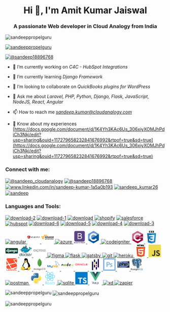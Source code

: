 <h1 align="center">Hi 👋, I'm Amit Kumar Jaiswal</h1>
<h3 align="center">A passionate Web developer in Cloud Analogy from India</h3>

<p align="left"> <img src="https://komarev.com/ghpvc/?username=sandeeppropelguru&label=Profile%20views&color=0e75b6&style=flat" alt="sandeeppropelguru" /> </p>

<p align="left"> <a href="https://github.com/ryo-ma/github-profile-trophy"><img src="https://github-profile-trophy.vercel.app/?username=sandeeppropelguru" alt="sandeeppropelguru" /></a> </p>

<p align="left"> <a href="https://twitter.com/@sandeep18896768" target="blank"><img src="https://img.shields.io/twitter/follow/@sandeep18896768?logo=twitter&style=for-the-badge" alt="@sandeep18896768" /></a> </p>

- 🔭 I’m currently working on *C4C - HubSpot Integrations*

- 🌱 I’m currently learning *Django Framework*

- 👯 I’m looking to collaborate on *QuickBooks plugins for WordPress*

- 💬 Ask me about *Laravel, PHP, Python, Django, Flask, JavaScript, NodeJS, React, Angular*

- 📫 How to reach me *sandeep.kumar@cloudanalogy.com*

- 📄 Know about my experiences [https://docs.google.com/document/d/1K4Yh3KAc6Us_306xiyXOMJhPdiCh3Nkj/edit?usp=sharing&ouid=117279658232841676992&rtpof=true&sd=true](https://docs.google.com/document/d/1K4Yh3KAc6Us_306xiyXOMJhPdiCh3Nkj/edit?usp=sharing&ouid=117279658232841676992&rtpof=true&sd=true)

<h3 align="left">Connect with me:</h3>
<p align="left">
  
<a href="https://codepen.io/@sandeep_cloudanalogy" target="blank"><img align="center" src="https://raw.githubusercontent.com/rahuldkjain/github-profile-readme-generator/master/src/images/icons/Social/codepen.svg" alt="@sandeep_cloudanalogy" height="30" width="40" /></a>
<a href="https://twitter.com/@sandeep18896768" target="blank"><img align="center" src="https://raw.githubusercontent.com/rahuldkjain/github-profile-readme-generator/master/src/images/icons/Social/twitter.svg" alt="@sandeep18896768" height="30" width="40" /></a>
<a href="https://linkedin.com/in/www.linkedin.com/in/sandeep-kumar-1a5a0b193" target="blank"><img align="center" src="https://raw.githubusercontent.com/rahuldkjain/github-profile-readme-generator/master/src/images/icons/Social/linked-in-alt.svg" alt="www.linkedin.com/in/sandeep-kumar-1a5a0b193" height="30" width="40" /></a>
<a href="https://instagram.com/sandeep_kumar26" target="blank"><img align="center" src="https://raw.githubusercontent.com/rahuldkjain/github-profile-readme-generator/master/src/images/icons/Social/instagram.svg" alt="sandeep_kumar26" height="30" width="40" /></a>
<a href="https://www.leetcode.com/sandeep" target="blank"><img align="center" src="https://raw.githubusercontent.com/rahuldkjain/github-profile-readme-generator/master/src/images/icons/Social/leet-code.svg" alt="sandeep" height="30" width="40" /></a>
</p>

<h3 align="left">Languages and Tools:</h3>
<a href="https://www.formassembly.com/"><img align="center" src="https://i.ibb.co/9bHL8g0/download-2.png" alt="download-2" border="0" height="30" width="40"></a>
<a href="https://www.twilio.com/"><img align="center" src="https://i.ibb.co/X8HP3C9/download-1.png" alt="download-1" border="0" height="30" width="40"></a>
<a href="https://www.zoho.com/"><img align="center" src="https://i.ibb.co/HzZyjQb/download.png" alt="download" border="0" height="30" width="40"></a>
<a href="https://www.shopify.in/"><img align="center" src="https://i.ibb.co/xgPPkpD/shopify.png" alt="shopify" border="0" height="30" width="40"></a>
<a href="https://www.salesforce.com/in/"><img align="center" src="https://i.ibb.co/pKHyS4m/salesforce.png" alt="salesforce" border="0" height="30" width="40"></a>
<a href="https://www.hubspot.com/"><img align="center" src="https://i.ibb.co/R9DJtsf/hubspot.png" alt="hubspot" border="0" height="30" width="40"></a>
<a href="https://quickbooks.intuit.com/in/"><img src="https://i.ibb.co/NyhMNKg/download-6.png" alt="download-6" border="0" height="30" width="40"></a>
<a href="https://www.wix.com/"><img src="https://i.ibb.co/4f5hRRG/download-5.png" alt="download-5" border="0" height="30" width="40"></a>
<a href="https://wordpress.com/"><img src="https://i.ibb.co/nc30F5b/download-4.png" alt="download-4" border="0" height="30" width="40"></a>
<a href="https://www.squarespace.com/"><img src="https://i.ibb.co/ZXfG2RX/download-3.png" alt="download-3" border="0" height="30" width="40"></a>
<p align="left"> <a href="https://angular.io" target="_blank" rel="noreferrer"> <img src="https://angular.io/assets/images/logos/angular/angular.svg" alt="angular" width="40" height="40"/> </a> <a href="https://angular.io" target="_blank" rel="noreferrer"> <img src="https://raw.githubusercontent.com/devicons/devicon/master/icons/angularjs/angularjs-original-wordmark.svg" alt="angularjs" width="40" height="40"/> </a> <a href="https://aws.amazon.com" target="_blank" rel="noreferrer"> <img src="https://raw.githubusercontent.com/devicons/devicon/master/icons/amazonwebservices/amazonwebservices-original-wordmark.svg" alt="aws" width="40" height="40"/> </a> <a href="https://azure.microsoft.com/en-in/" target="_blank" rel="noreferrer"> <img src="https://www.vectorlogo.zone/logos/microsoft_azure/microsoft_azure-icon.svg" alt="azure" width="40" height="40"/> </a> <a href="https://getbootstrap.com" target="_blank" rel="noreferrer"> <img src="https://raw.githubusercontent.com/devicons/devicon/master/icons/bootstrap/bootstrap-plain-wordmark.svg" alt="bootstrap" width="40" height="40"/> </a> <a href="https://www.cprogramming.com/" target="_blank" rel="noreferrer"> <img src="https://raw.githubusercontent.com/devicons/devicon/master/icons/c/c-original.svg" alt="c" width="40" height="40"/> </a> <a href="https://codeigniter.com" target="_blank" rel="noreferrer"> <img src="https://cdn.worldvectorlogo.com/logos/codeigniter.svg" alt="codeigniter" width="40" height="40"/> </a> <a href="https://www.w3schools.com/cpp/" target="_blank" rel="noreferrer"> <img src="https://raw.githubusercontent.com/devicons/devicon/master/icons/cplusplus/cplusplus-original.svg" alt="cplusplus" width="40" height="40"/> </a> <a href="https://www.w3schools.com/css/" target="_blank" rel="noreferrer"> <img src="https://raw.githubusercontent.com/devicons/devicon/master/icons/css3/css3-original-wordmark.svg" alt="css3" width="40" height="40"/> </a> <a href="https://www.djangoproject.com/" target="_blank" rel="noreferrer"> <img src="https://raw.githubusercontent.com/devicons/devicon/master/icons/django/django-original.svg" alt="django" width="40" height="40"/> </a> <a href="https://www.docker.com/" target="_blank" rel="noreferrer"> <img src="https://raw.githubusercontent.com/devicons/devicon/master/icons/docker/docker-original-wordmark.svg" alt="docker" width="40" height="40"/> </a> <a href="https://expressjs.com" target="_blank" rel="noreferrer"> <img src="https://raw.githubusercontent.com/devicons/devicon/master/icons/express/express-original-wordmark.svg" alt="express" width="40" height="40"/> </a> <a href="https://www.figma.com/" target="_blank" rel="noreferrer"> <img src="https://www.vectorlogo.zone/logos/figma/figma-icon.svg" alt="figma" width="40" height="40"/> </a> <a href="https://flask.palletsprojects.com/" target="_blank" rel="noreferrer"> <img src="https://www.vectorlogo.zone/logos/pocoo_flask/pocoo_flask-icon.svg" alt="flask" width="40" height="40"/> </a> <a href="https://www.gatsbyjs.com/" target="_blank" rel="noreferrer"> <img src="https://www.vectorlogo.zone/logos/gatsbyjs/gatsbyjs-icon.svg" alt="gatsby" width="40" height="40"/> </a> <a href="https://git-scm.com/" target="_blank" rel="noreferrer"> <img src="https://www.vectorlogo.zone/logos/git-scm/git-scm-icon.svg" alt="git" width="40" height="40"/> </a> <a href="https://heroku.com" target="_blank" rel="noreferrer"> <img src="https://www.vectorlogo.zone/logos/heroku/heroku-icon.svg" alt="heroku" width="40" height="40"/> </a> <a href="https://www.w3.org/html/" target="_blank" rel="noreferrer"> <img src="https://raw.githubusercontent.com/devicons/devicon/master/icons/html5/html5-original-wordmark.svg" alt="html5" width="40" height="40"/> </a> <a href="https://developer.mozilla.org/en-US/docs/Web/JavaScript" target="_blank" rel="noreferrer"> <img src="https://raw.githubusercontent.com/devicons/devicon/master/icons/javascript/javascript-original.svg" alt="javascript" width="40" height="40"/> </a> <a href="https://laravel.com/" target="_blank" rel="noreferrer"> <img src="https://raw.githubusercontent.com/devicons/devicon/master/icons/laravel/laravel-plain-wordmark.svg" alt="laravel" width="40" height="40"/> </a> <a href="https://www.linux.org/" target="_blank" rel="noreferrer"> <img src="https://raw.githubusercontent.com/devicons/devicon/master/icons/linux/linux-original.svg" alt="linux" width="40" height="40"/> </a> <a href="https://www.mongodb.com/" target="_blank" rel="noreferrer"> <img src="https://raw.githubusercontent.com/devicons/devicon/master/icons/mongodb/mongodb-original-wordmark.svg" alt="mongodb" width="40" height="40"/> </a> <a href="https://www.mysql.com/" target="_blank" rel="noreferrer"> <img src="https://raw.githubusercontent.com/devicons/devicon/master/icons/mysql/mysql-original-wordmark.svg" alt="mysql" width="40" height="40"/> </a> <a href="https://nodejs.org" target="_blank" rel="noreferrer"> <img src="https://raw.githubusercontent.com/devicons/devicon/master/icons/nodejs/nodejs-original-wordmark.svg" alt="nodejs" width="40" height="40"/> </a> <a href="https://www.oracle.com/" target="_blank" rel="noreferrer"> <img src="https://raw.githubusercontent.com/devicons/devicon/master/icons/oracle/oracle-original.svg" alt="oracle" width="40" height="40"/> </a> <a href="https://pandas.pydata.org/" target="_blank" rel="noreferrer"> <img src="https://raw.githubusercontent.com/devicons/devicon/2ae2a900d2f041da66e950e4d48052658d850630/icons/pandas/pandas-original.svg" alt="pandas" width="40" height="40"/> </a> <a href="https://www.photoshop.com/en" target="_blank" rel="noreferrer"> <img src="https://raw.githubusercontent.com/devicons/devicon/master/icons/photoshop/photoshop-line.svg" alt="photoshop" width="40" height="40"/> </a> <a href="https://www.php.net" target="_blank" rel="noreferrer"> <img src="https://raw.githubusercontent.com/devicons/devicon/master/icons/php/php-original.svg" alt="php" width="40" height="40"/> </a> <a href="https://www.postgresql.org" target="_blank" rel="noreferrer"> <img src="https://raw.githubusercontent.com/devicons/devicon/master/icons/postgresql/postgresql-original-wordmark.svg" alt="postgresql" width="40" height="40"/> </a> <a href="https://postman.com" target="_blank" rel="noreferrer"> <img src="https://www.vectorlogo.zone/logos/getpostman/getpostman-icon.svg" alt="postman" width="40" height="40"/> </a> <a href="https://www.python.org" target="_blank" rel="noreferrer"> <img src="https://raw.githubusercontent.com/devicons/devicon/master/icons/python/python-original.svg" alt="python" width="40" height="40"/> </a> <a href="https://reactjs.org/" target="_blank" rel="noreferrer"> <img src="https://raw.githubusercontent.com/devicons/devicon/master/icons/react/react-original-wordmark.svg" alt="react" width="40" height="40"/> </a> <a href="https://www.sqlite.org/" target="_blank" rel="noreferrer"> <img src="https://www.vectorlogo.zone/logos/sqlite/sqlite-icon.svg" alt="sqlite" width="40" height="40"/> </a> <a href="https://www.typescriptlang.org/" target="_blank" rel="noreferrer"> <img src="https://raw.githubusercontent.com/devicons/devicon/master/icons/typescript/typescript-original.svg" alt="typescript" width="40" height="40"/> </a> <a href="https://vuejs.org/" target="_blank" rel="noreferrer"> <img src="https://raw.githubusercontent.com/devicons/devicon/master/icons/vuejs/vuejs-original-wordmark.svg" alt="vuejs" width="40" height="40"/> </a> <a href="https://www.adobe.com/products/xd.html" target="_blank" rel="noreferrer"> <img src="https://cdn.worldvectorlogo.com/logos/adobe-xd.svg" alt="xd" width="40" height="40"/> </a> <a href="https://zapier.com" target="_blank" rel="noreferrer"> <img src="https://www.vectorlogo.zone/logos/zapier/zapier-icon.svg" alt="zapier" width="40" height="40"/> </a> </p>

<p><img align="left" src="https://github-readme-stats.vercel.app/api/top-langs?username=sandeeppropelguru&show_icons=true&locale=en&layout=compact" alt="sandeeppropelguru" /></p>

<p>&nbsp;<img align="center" src="https://github-readme-stats.vercel.app/api?username=sandeeppropelguru&show_icons=true&locale=en" alt="sandeeppropelguru" /></p>

<p><img align="center" src="https://github-readme-streak-stats.herokuapp.com/?user=sandeeppropelguru&" alt="sandeeppropelguru" /></p>
